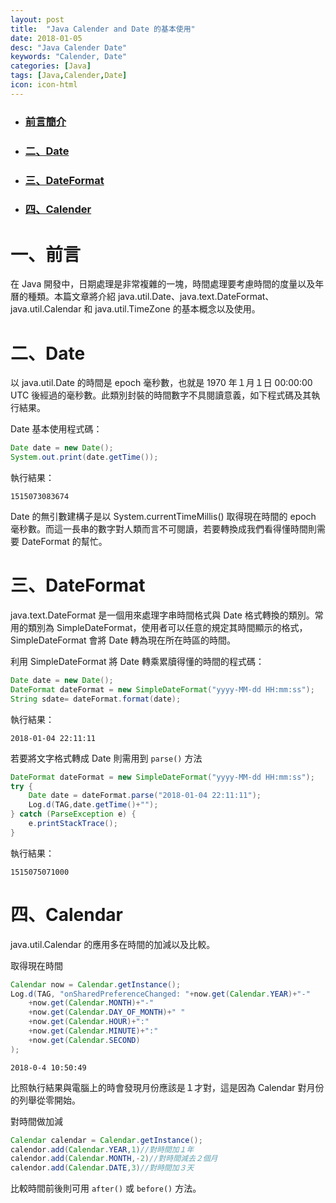 ```yaml
---
layout: post
title:  "Java Calender and Date 的基本使用"
date: 2018-01-05
desc: "Java Calender Date"
keywords: "Calender, Date"
categories: [Java]
tags: [Java,Calender,Date]
icon: icon-html
---
```


* ### [前言簡介](#1)
* ### [二、Date](#2)
* ### [三、DateFormat](3)
* ### [四、Calender](#4)

<h2 id="1"></h2>

# 一、前言

在 Java 開發中，日期處理是非常複雜的一塊，時間處理要考慮時間的度量以及年曆的種類。本篇文章將介紹 java.util.Date、java.text.DateFormat、java.util.Calendar 和 java.util.TimeZone 的基本概念以及使用。

<h2 id="2"></h2>

# 二、Date

以 java.util.Date 的時間是 epoch 毫秒數，也就是 1970 年１月１日 00:00:00 UTC 後經過的毫秒數。此類別封裝的時間數字不具閱讀意義，如下程式碼及其執行結果。


Date 基本使用程式碼：

```java
Date date = new Date();
System.out.print(date.getTime());
```

執行結果：

```
1515073083674
```

Date 的無引數建構子是以 System.currentTimeMillis() 取得現在時間的 epoch 毫秒數。而這一長串的數字對人類而言不可閱讀，若要轉換成我們看得懂時間則需要 DateFormat 的幫忙。

<h2 id="３"></h2>

# 三、DateFormat

java.text.DateFormat 是一個用來處理字串時間格式與 Date 格式轉換的類別。常用的類別為 SimpleDateFormat，使用者可以任意的規定其時間顯示的格式，SimpleDateFormat 會將 Date 轉為現在所在時區的時間。

利用 SimpleDateFormat 將 Date 轉乘累牘得懂的時間的程式碼： 

```java
Date date = new Date();
DateFormat dateFormat = new SimpleDateFormat("yyyy-MM-dd HH:mm:ss");
String sdate= dateFormat.format(date);
```

執行結果：

```
2018-01-04 22:11:11
```

若要將文字格式轉成 Date 則需用到 `parse()` 方法

```java
DateFormat dateFormat = new SimpleDateFormat("yyyy-MM-dd HH:mm:ss");
try {
    Date date = dateFormat.parse("2018-01-04 22:11:11");    
    Log.d(TAG,date.getTime()+"");
} catch (ParseException e) {
    e.printStackTrace();
}
```

執行結果：

```
1515075071000
```

# 四、Calendar

java.util.Calendar 的應用多在時間的加減以及比較。

取得現在時間

```java
Calendar now = Calendar.getInstance();
Log.d(TAG, "onSharedPreferenceChanged: "+now.get(Calendar.YEAR)+"-"
    +now.get(Calendar.MONTH)+"-"
    +now.get(Calendar.DAY_OF_MONTH)+" "
    +now.get(Calendar.HOUR)+":"
    +now.get(Calendar.MINUTE)+":"
    +now.get(Calendar.SECOND)
); 
```

```執行結果
2018-0-4 10:50:49
```

比照執行結果與電腦上的時會發現月份應該是１才對，這是因為 Calendar 對月份的列舉從零開始。

對時間做加減

```java
Calendar calendar = Calendar.getInstance();
calendor.add(Calendar.YEAR,1)//對時間加１年
calendor.add(Calendar.MONTH,-2)//對時間減去２個月
calendor.add(Calendar.DATE,3)//對時間加３天
```

比較時間前後則可用 `after()` 或 `before()` 方法。




